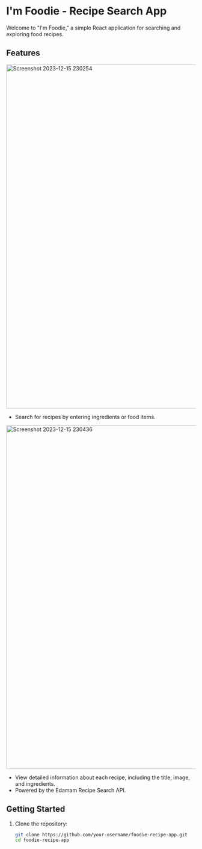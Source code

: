 # I'm Foodie - Recipe Search App

Welcome to "I'm Foodie," a simple React application for searching and exploring food recipes.

## Features
<img width="914" alt="Screenshot 2023-12-15 230254" src="https://github.com/dronv/Food-Recipe-Web-App/assets/41694884/73436ffa-5150-46fe-ac89-343ea16da651">

- Search for recipes by entering ingredients or food items.
<img width="913" alt="Screenshot 2023-12-15 230436" src="https://github.com/dronv/Food-Recipe-Web-App/assets/41694884/1b729a81-a099-4b50-9809-ea8b3787f977">

- View detailed information about each recipe, including the title, image, and ingredients.
- Powered by the Edamam Recipe Search API.

## Getting Started

1. Clone the repository:

   ```bash
   git clone https://github.com/your-username/foodie-recipe-app.git
   cd foodie-recipe-app
